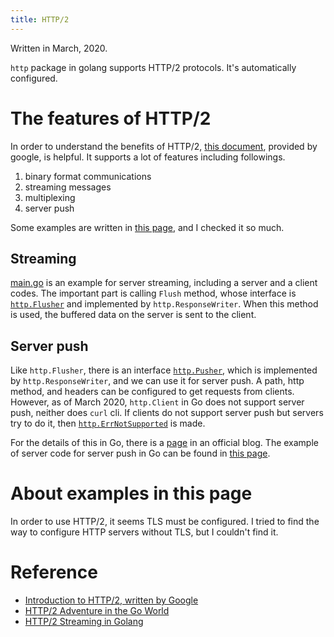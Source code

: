 ```yaml
---
title: HTTP/2
---
```

Written in March, 2020.

`http` package in golang supports HTTP/2 protocols.
It's automatically configured.


# The features of HTTP/2
In order to understand the benefits of HTTP/2, [this document](https://developers.google.com/web/fundamentals/performance/http2), provided by google, is helpful.
It supports a lot of features including followings.
1. binary format communications
1. streaming messages
1. multiplexing
1. server push

Some examples are written in [this page](https://posener.github.io/http2/), and I checked it so much.

## Streaming
[main.go](../../examples/golang/http2/cmd/server_stream/main.go) is an example for server streaming, including a server and a client codes.
The important part is calling `Flush` method, whose interface is [`http.Flusher`](https://golang.org/pkg/net/http/#Flusher) and implemented by `http.ResponseWriter`.
When this method is used, the buffered data on the server is sent to the client.


## Server push
Like `http.Flusher`, there is an interface [`http.Pusher`](https://golang.org/pkg/net/http/#Pusher), which is implemented by `http.ResponseWriter`, and we can use it for server push.
A path, http method, and headers can be configured to get requests from clients.
However, as of March 2020, `http.Client` in Go does not support server push, neither does `curl` cli.
If clients do not support server push but servers try to do it, then [`http.ErrNotSupported`](https://golang.org/src/net/http/request.go?s=1006:1204) is made.

For the details of this in Go, there is a [page](https://blog.golang.org/h2push) in an official blog.
The example of server code for server push in Go can be found in [this page](https://github.com/golang/blog/tree/master/content/h2push/server).


# About examples in this page
In order to use HTTP/2, it seems TLS must be configured.
I tried to find the way to configure HTTP servers without TLS, but I couldn't find it.


# Reference
- [Introduction to HTTP/2, written by Google](https://developers.google.com/web/fundamentals/performance/http2)
- [HTTP/2 Adventure in the Go World](https://posener.github.io/http2/)
- [HTTP/2 Streaming in Golang](https://www.codemio.com/2018/03/http2-streaming-golang.html)
